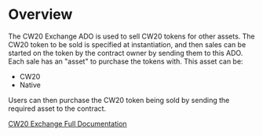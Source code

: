 # Overview

The CW20 Exchange ADO is used to sell CW20 tokens for other assets. The CW20 token to be sold is specified at instantiation, and then sales can be started on the token by the contract owner by sending them to this ADO. Each sale has an "asset" to purchase the tokens with. This asset can be:

- CW20 
- Native

Users can then purchase the CW20 token being sold by sending the required asset to the contract.

[CW20 Exchange Full Documentation](https://docs.andromedaprotocol.io/andromeda/andromeda-digital-objects/cw20-exchange)


